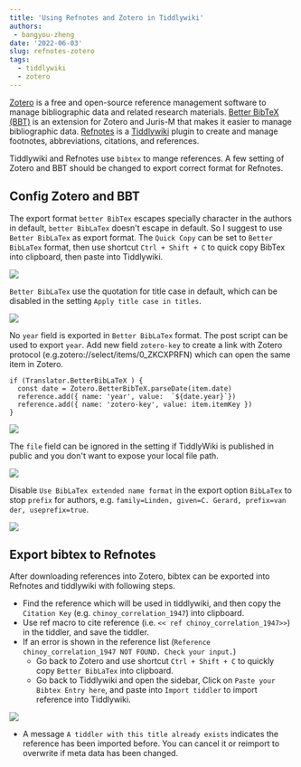 ```yaml
---
title: 'Using Refnotes and Zotero in Tiddlywiki'
authors: 
 - bangyou-zheng
date: '2022-06-03'
slug: refnotes-zotero
tags:
  - tiddlywiki
  - zotero
---
```



[Zotero](https://www.zotero.org/) is a free and open-source reference management software to manage bibliographic data and related research materials. [Better BibTeX (BBT)](https://retorque.re/zotero-better-bibtex/) is an extension for Zotero and Juris-M that makes it easier to manage bibliographic data. [Refnotes](https://kookma.github.io/TW-Refnotes/) is a [Tiddlywiki](https://tiddlywiki.com/) plugin to create and manage footnotes, abbreviations, citations, and references.

Tiddlywiki and Refnotes use `bibtex` to mange references. A few setting of Zotero and BBT should be changed to export correct format for Refnotes.

## Config Zotero and BBT

The export format `better BibTex` escapes specially character in the authors in default, `better BibLaTex` doesn't escape in default. So I suggest to use `Better BibLaTex` as export format. The `Quick Copy` can be set to `Better BibLaTex` format, then use shortcut `Ctrl + Shift + C` to quick copy BibTex into clipboard, then paste into Tiddlywiki.

![](20220603182019.png "")

`Better BibLaTex` use the quotation for title case in default, which can be disabled in the setting `Apply title case in titles`.

![](20220603181406.png "")


No `year` field is exported in `Better BibLaTex` format. The post script can be used to export `year`. Add new field `zotero-key` to create a link with Zotero protocol (e.g.zotero://select/items/0_ZKCXPRFN) which can open the same item in Zotero.

```
if (Translator.BetterBibLaTeX ) {
  const date = Zotero.BetterBibTeX.parseDate(item.date)
  reference.add({ name: 'year', value:  `${date.year}`})
  reference.add({ name: 'zotero-key', value: item.itemKey })
} 
```

![](20220603180836.png "")



The `file` field can be ignored in the setting if TiddlyWiki is published in public and you don't want to expose your local file path.

![](20220603182457.png "")

Disable `Use BibLaTex extended name format` in the export option `BibLaTex` to stop `prefix` for authors, e.g. `family=Linden, given=C. Gerard, prefix=van der, useprefix=true`.

![](20220603182720.png "")

## Export bibtex to Refnotes

After downloading references into Zotero, bibtex can be exported into Refnotes and tiddlywiki with following steps.

* Find the reference which will be used in tiddlywiki, and then copy the `Citation Key` (e.g. `chinoy_correlation_1947`) into clipboard.
* Use ref macro to cite reference (i.e. `<< ref chinoy_correlation_1947>>`)  in the tiddler, and save the tiddler. 
* If an error is shown in the reference list (`Reference chinoy_correlation_1947 NOT FOUND. Check your input.`) 
  * Go back to Zotero and use shortcut `Ctrl + Shift + C` to quickly copy `Better BibLaTex` into clipboard.
  * Go back to Tiddlywiki and open the sidebar, Click on `Paste your Bibtex Entry here`, and paste into `Import tiddler` to import reference into Tiddlywiki.

![](20220603184606.png "")

  * A message `A tiddler with this title already exists` indicates the reference has been imported before. You can cancel it or reimport to overwrite if meta data has been changed.
